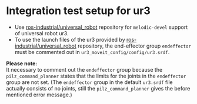 # Integration test setup for ur3
- Use [ros-industrial/universal_robot](https://github.com/ros-industrial/universal_robot) repository for `melodic-devel` support of universal robot ur3.
- To use the launch files of the ur3 provided by [ros-industrial/universal_robot](https://github.com/ros-industrial/universal_robot) repository, the end-effector group `endeffector` must be commented out in `ur3_moveit_config/config/ur3.srdf`.  
  
**Please note:**  
It necessary to comment out the `endeffector` group because the `pilz_command_planner` states that the limits for the joints in the `endeffector` group are not set. (The `endeffector` group in the default `ur3.srdf` file actually consists of no joints, still the `pilz_command_planner` gives the before mentioned error message.)

